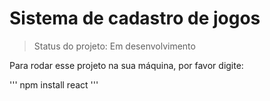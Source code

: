 <h1> Sistema de cadastro de jogos </h1>

> Status do projeto: Em desenvolvimento

Para rodar esse projeto na sua máquina, por favor digite:

'''
npm install react
'''

